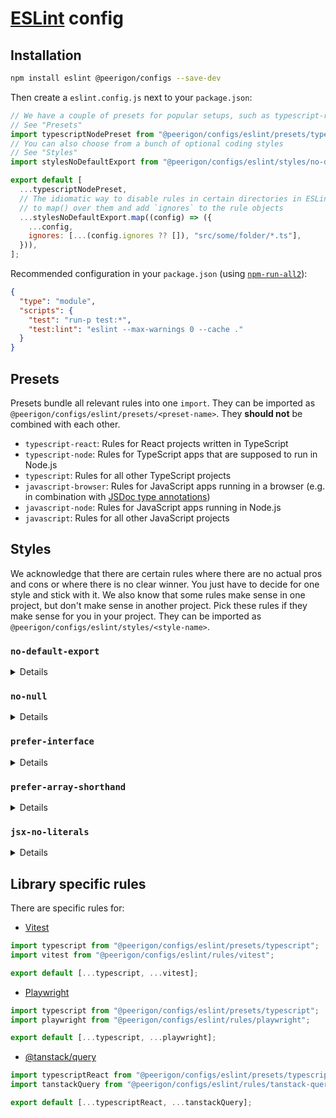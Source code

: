 # [ESLint](https://eslint.org/) config

## Installation

```sh
npm install eslint @peerigon/configs --save-dev
```

Then create a `eslint.config.js` next to your `package.json`:

```js
// We have a couple of presets for popular setups, such as typescript-react or typescript-node
// See "Presets"
import typescriptNodePreset from "@peerigon/configs/eslint/presets/typescript-node";
// You can also choose from a bunch of optional coding styles
// See "Styles"
import stylesNoDefaultExport from "@peerigon/configs/eslint/styles/no-default-export";

export default [
  ...typescriptNodePreset,
  // The idiomatic way to disable rules in certain directories in ESLint>=9.x is
  // to map() over them and add `ignores` to the rule objects
  ...stylesNoDefaultExport.map((config) => ({
    ...config,
    ignores: [...(config.ignores ?? []), "src/some/folder/*.ts"],
  })),
];
```

Recommended configuration in your `package.json` (using [`npm-run-all2`](https://www.npmjs.com/package/npm-run-all2)):

```json
{
  "type": "module",
  "scripts": {
    "test": "run-p test:*",
    "test:lint": "eslint --max-warnings 0 --cache ."
  }
}
```

## Presets

Presets bundle all relevant rules into one `import`. They can be imported as `@peerigon/configs/eslint/presets/<preset-name>`. They **should not** be combined with each other.

- `typescript-react`: Rules for React projects written in TypeScript
- `typescript-node`: Rules for TypeScript apps that are supposed to run in Node.js
- `typescript`: Rules for all other TypeScript projects
- `javascript-browser`: Rules for JavaScript apps running in a browser (e.g. in combination with [JSDoc type annotations](https://www.typescriptlang.org/docs/handbook/jsdoc-supported-types.html))
- `javascript-node`: Rules for JavaScript apps running in Node.js
- `javascript`: Rules for all other JavaScript projects

## Styles

We acknowledge that there are certain rules where there are no actual pros and cons or where there is no clear winner. You just have to decide for one style and stick with it. We also know that some rules make sense in one project, but don't make sense in another project. Pick these rules if they make sense for you in your project. They can be imported as `@peerigon/configs/eslint/styles/<style-name>`.

### `no-default-export`

<details>
Forbids usage of `export default`. When using default exports, it becomes harder to name classes or functions consistently throughout the codebase since every module can pick its own name for the imported thing. Nicholas C. Zakas, the creator of ESLint, wrote [an article with more compelling arguments why he stopped using `export default`](https://humanwhocodes.com/blog/2019/01/stop-using-default-exports-javascript-module/).

You may want to disable this rule in situations where a default export is required, for instance when using [React's `lazy()`](https://react.dev/reference/react/lazy).

</details>

### `no-null`

<details>
Forbids the usage of `null`. In a codebase it's often better to use a single non-value to represent _the absence of a value_. With the rise of default parameters and destructuring defaults, JavaScript developed a clear tendency towards `undefined`. [This issue](https://github.com/peerigon/eslint-config-peerigon/issues/71) summarizes the arguments (and trade-offs) of **null vs. undefined**.

**👉 Hint:** If you use this rule, you will probably still need a single `null` value which you can refer to whenever you need to use `null` because of third-party code:

```js
// eslint-disable-next-line no-null/no-null
export const NULL = null;
```

</details>

### `prefer-interface`

<details>
Prefer TypeScript's `interface` over `type`:

```ts
interface SomeObject {
  someProp: boolean;
}
```

instead of

```ts
type SomeObject = {
  someProp: boolean;
};
```

</details>

### `prefer-array-shorthand`

<details>
Enforces TypeScript arrays to use the shorthand array-style instead of the generic style:

```ts
const foo: string[] = [];
```

instead of

```ts
const foo: Array<string> = [];
```

</details>

### `jsx-no-literals`

<details>
Use this style if you're using i18n. It prevents people from putting raw strings in components.
It disallows this:

```jsx
const Hello = <div>test</div>;
```

As an escape hatch, this is still allowed:

```jsx
const Hello = <div>{"test"}</div>;
```

</details>

## Library specific rules

There are specific rules for:

- [Vitest](https://vitest.dev/)

```js
import typescript from "@peerigon/configs/eslint/presets/typescript";
import vitest from "@peerigon/configs/eslint/rules/vitest";

export default [...typescript, ...vitest];
```

- [Playwright](https://github.com/mskelton/eslint-plugin-playwright)

```js
import typescript from "@peerigon/configs/eslint/presets/typescript";
import playwright from "@peerigon/configs/eslint/rules/playwright";

export default [...typescript, ...playwright];
```

- [@tanstack/query](https://tanstack.com/query/latest/docs/eslint/eslint-plugin-query)

```js
import typescriptReact from "@peerigon/configs/eslint/presets/typescript-react";
import tanstackQuery from "@peerigon/configs/eslint/rules/tanstack-query";

export default [...typescriptReact, ...tanstackQuery];
```
